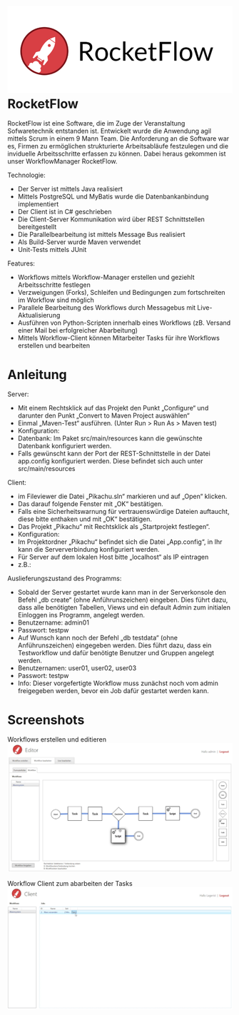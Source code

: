 ![Screenshot](https://raw.githubusercontent.com/MoritzMoeller/Rocketflow/master/rocketflow.png "Logo")
RocketFlow
================

RocketFlow ist eine Software, die im Zuge der Veranstaltung Sofwaretechnik entstanden ist. 
Entwickelt wurde die Anwendung agil mittels Scrum in einem 9 Mann Team. Die Anforderung an die Software war es, Firmen zu ermöglichen strukturierte Arbeitsabläufe festzulegen und die inviduelle Arbeitsschritte erfassen zu können.
Dabei heraus gekommen ist unser WorkflowManager RocketFlow. 

Technologie:
* Der Server ist mittels Java realisiert
* Mittels PostgreSQL und MyBatis wurde die Datenbankanbindung implementiert
* Der Client ist in C# geschrieben
* Die Client-Server Kommunikation wird über REST Schnittstellen bereitgestellt
* Die Parallelbearbeitung ist mittels Message Bus realisiert
* Als Build-Server wurde Maven verwendet
* Unit-Tests mittels JUnit

Features:
* Workflows mittels Workflow-Manager erstellen und geziehlt Arbeitsschritte festlegen
* Verzweigungen (Forks), Schleifen und Bedingungen zum fortschreiten im Workflow sind möglich
* Parallele Bearbeitung des Workflows durch Messagebus mit Live-Aktualisierung
* Ausführen von Python-Scripten innerhalb eines Workflows (zB. Versand einer Mail bei erfolgreicher Abarbeitung)
* Mittels Workflow-Client können Mitarbeiter Tasks für ihre Workflows erstellen und bearbeiten 


Anleitung
================
Server:
* Mit einem Rechtsklick auf das Projekt den Punkt „Configure“ und darunter den Punkt
„Convert to Maven Project auswählen“
* Einmal „Maven-Test“ ausführen. (Unter Run > Run As > Maven test)
* Konfiguration:
* Datenbank: Im Paket src/main/resources kann die gewünschte Datenbank konfiguriert werden.
* Falls gewünscht kann der Port der REST-Schnittstelle in der Datei app.config konfiguriert werden. Diese befindet sich auch unter src/main/resources

Client:
* im Fileviewer die Datei „Pikachu.sln“ markieren und auf „Open“ klicken.
* Das darauf folgende Fenster mit „OK“ bestätigen.
* Falls eine Sicherheitswarnung für vertrauenswürdige Dateien auftaucht, diese bitte enthaken
und mit „OK“ bestätigen.
* Das Projekt „Pikachu“ mit Rechtsklick als „Startprojekt festlegen“.
* Konfiguration:
* Im Projektordner „Pikachu“ befindet sich die Datei „App.config“, in Ihr kann die Serververbindung konfiguriert werden.
* Für Server auf dem lokalen Host bitte „localhost“ als IP eintragen
* z.B.:
<appSettings>
<add key="RestServerURL" value="http://192.168.178.24:8081" /> <add key="MessageServerURL" value="tcp://192.168.178.24:9999" />
</appSettings>

Auslieferungszustand des Programms:
* Sobald der Server gestartet wurde kann man in der Serverkonsole den Befehl „db create“ (ohne Anführunszeichen) eingeben. Dies führt dazu, dass alle benötigten Tabellen, Views und ein default Admin zum initialen Einloggen ins Programm, angelegt werden.
* Benutzername: admin01
* Passwort: testpw
* Auf Wunsch kann noch der Befehl „db testdata“ (ohne Anführunszeichen) eingegeben
werden. Dies führt dazu, dass ein Testworkflow und dafür benötigte Benutzer und Gruppen angelegt werden.
* Benutzernamen: user01, user02, user03
* Passwort: testpw
* Info: Dieser vorgefertigte Workflow muss zunächst noch vom admin freigegeben werden, bevor ein Job dafür gestartet werden kann.


Screenshots
================
Workflows erstellen und editieren
![Screenshot](https://raw.githubusercontent.com/MoritzMoeller/Rocketflow/master/screen01.png "Workflow Editor")

Workflow Client zum abarbeiten der Tasks
![Screenshot](https://raw.githubusercontent.com/MoritzMoeller/Rocketflow/master/screen02.png "Workflow Client")
